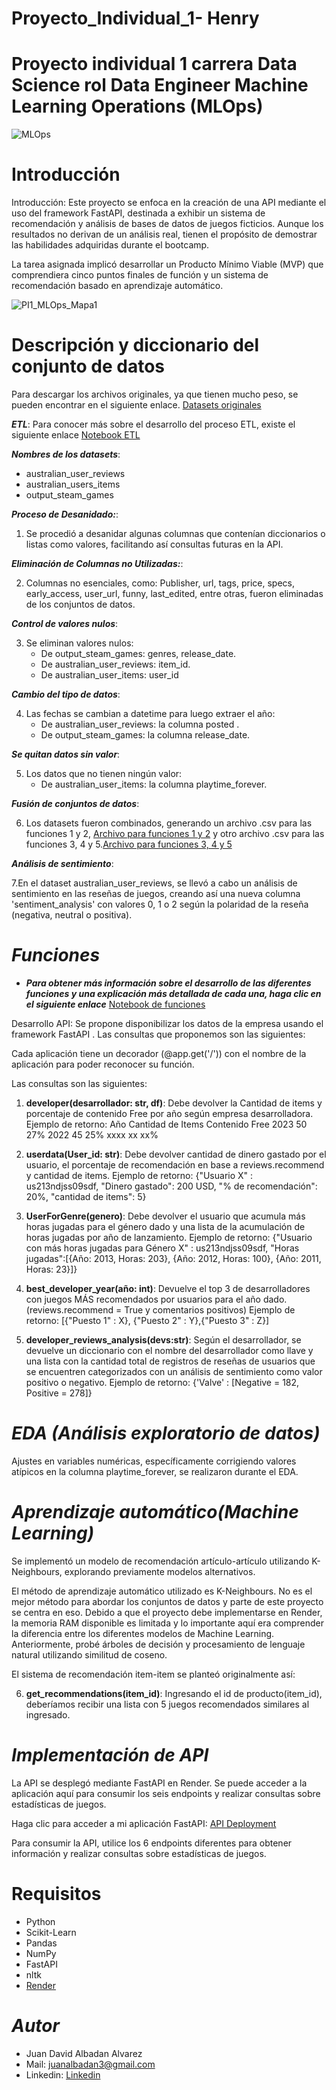 # Proyecto_Individual_1- Henry
# Proyecto individual 1 carrera Data Science rol Data Engineer  Machine Learning Operations (MLOps)



![MLOps](https://miro.medium.com/v2/resize:fit:1200/1*G4QIhWno7rWFu391uoxLFg.jpeg)

# Introducción

Introducción:
Este proyecto se enfoca en la creación de una API mediante el uso del framework FastAPI, destinada a exhibir un sistema de recomendación y análisis de bases de datos de juegos ficticios. Aunque los resultados no derivan de un análisis real, tienen el propósito de demostrar las habilidades adquiridas durante el bootcamp.

La tarea asignada implicó desarrollar un Producto Mínimo Viable (MVP) que comprendiera cinco puntos finales de función y un sistema de recomendación basado en aprendizaje automático.

![PI1_MLOps_Mapa1](https://raw.githubusercontent.com/pjr95/PI_ML_OPS/main/src/DiagramaConceptualDelFlujoDeProcesos.png)


# Descripción y diccionario del conjunto de datos
Para descargar los archivos originales, ya que tienen mucho peso, se pueden encontrar en el siguiente enlace. [Datasets originales](https://drive.google.com/drive/folders/1HqBG2-sUkz_R3h1dZU5F2uAzpRn7BSpj)



_**ETL**_:
Para conocer más sobre el desarrollo del proceso ETL, existe el siguiente enlace
[Notebook ETL](https://github.com/NPontisLedda/PI01_MLOPs_Henry/blob/main/PI_MLOPs_ETL_EDA.ipynb)

_**Nombres de los datasets**_:
- australian_user_reviews
- australian_users_items
- output_steam_games

_**Proceso de Desanidado:**_:
1. Se procedió a desanidar algunas columnas que contenían diccionarios o listas como valores, facilitando así consultas futuras en la API.

_**Eliminación de Columnas no Utilizadas:**_:

2. Columnas no esenciales, como:
 Publisher, url, tags, price, specs, early_access, user_url, funny, last_edited, entre otras, fueron eliminadas de los conjuntos de datos.

_**Control de valores nulos**_:

3. Se eliminan valores nulos:
   - De output_steam_games: genres, release_date.
   - De australian_user_reviews: item_id.
   - De australian_user_items: user_id

_**Cambio del tipo de datos**_:

4. Las fechas se cambian a datetime para luego extraer el año:
   - De australian_user_reviews: la columna posted .
   - De output_steam_games: la columna release_date.

_**Se quitan datos sin valor**_:

5. Los datos que no tienen ningún valor:
   - De australian_user_items: la columna playtime_forever.

_**Fusión de conjuntos de datos**_:

6. Los datasets fueron combinados, generando un archivo .csv para las funciones 1 y 2, [Archivo para funciones 1 y 2](https://github.com/juanbadan3/Proyecto_Individual_1/blob/main/df_f1_2.csv) y otro archivo .csv para las funciones 3, 4 y 5.[Archivo para funciones 3, 4 y 5](https://github.com/juanbadan3/Proyecto_Individual_1/blob/main/df_f3_4_5.csv)


_**Análisis de sentimiento**_:

7.En el dataset australian_user_reviews, se llevó a cabo un análisis de sentimiento en las reseñas de juegos, creando así una nueva columna 'sentiment_analysis' con valores 0, 1 o 2 según la polaridad de la reseña (negativa, neutral o positiva). 

# _Funciones_
- _**Para obtener más información sobre el desarrollo de las diferentes funciones y una explicación más detallada de cada una, haga clic en el siguiente enlace**_
[Notebook de funciones](https://github.com/NPontisLedda/PI01_MLOPs_Henry/blob/main/FastAPI/fastapi-env/main.py)

Desarrollo API: Se propone disponibilizar los datos de la empresa usando el framework FastAPI . Las consultas que proponemos son las siguientes:

Cada aplicación tiene un decorador (@app.get('/')) con el nombre de la aplicación para poder reconocer su función.

Las consultas son las siguientes:

1. **developer(desarrollador: str, df)**:
Debe devolver la Cantidad de items y porcentaje de contenido Free por año según empresa desarrolladora. Ejemplo de retorno:
Año	Cantidad de Items	Contenido Free
2023	50	27%
2022	45	25%
xxxx	xx	xx%

2. **userdata(User_id: str)**:
Debe devolver cantidad de dinero gastado por el usuario, el porcentaje de recomendación en base a reviews.recommend y cantidad de items.
Ejemplo de retorno: {"Usuario X" : us213ndjss09sdf, "Dinero gastado": 200 USD, "% de recomendación": 20%, "cantidad de items": 5}

3. **UserForGenre(genero)**:
Debe devolver el usuario que acumula más horas jugadas para el género dado y una lista de la acumulación de horas jugadas por año de lanzamiento.
Ejemplo de retorno: {"Usuario con más horas jugadas para Género X" : us213ndjss09sdf, "Horas jugadas":[{Año: 2013, Horas: 203}, {Año: 2012, Horas: 100}, {Año: 2011, Horas: 23}]}
4. **best_developer_year(año: int)**:
Devuelve el top 3 de desarrolladores con juegos MÁS recomendados por usuarios para el año dado. (reviews.recommend = True y comentarios positivos)
Ejemplo de retorno: [{"Puesto 1" : X}, {"Puesto 2" : Y},{"Puesto 3" : Z}]
5. **developer_reviews_analysis(devs:str)**:
Según el desarrollador, se devuelve un diccionario con el nombre del desarrollador como llave y una lista con la cantidad total de registros de reseñas de usuarios que se encuentren categorizados con un análisis de sentimiento como valor positivo o negativo.
Ejemplo de retorno: {'Valve' : [Negative = 182, Positive = 278]}

# _**EDA (Análisis exploratorio de datos)**_
Ajustes en variables numéricas, específicamente corrigiendo valores atípicos en la columna playtime_forever, se realizaron durante el EDA.


# _**Aprendizaje automático(Machine Learning)**_

Se implementó un modelo de recomendación artículo-artículo utilizando K-Neighbours, explorando previamente modelos alternativos.

El método de aprendizaje automático utilizado es K-Neighbours. No es el mejor método para abordar los conjuntos de datos y parte de este proyecto se centra en eso. Debido a que el proyecto debe implementarse en Render, la memoria RAM disponible es limitada y lo importante aquí era comprender la diferencia entre los diferentes modelos de Machine Learning. Anteriormente, probé árboles de decisión y procesamiento de lenguaje natural utilizando similitud de coseno.

El sistema de recomendación item-item se planteó originalmente así:

6. **get_recommendations(item_id)**: 
Ingresando el id de producto(item_id), deberíamos recibir una lista con 5 juegos recomendados similares al ingresado.



# _**Implementación de API**_
La API se desplegó mediante FastAPI en Render. Se puede acceder a la aplicación aquí para consumir los seis endpoints y realizar consultas sobre estadísticas de juegos.


Haga clic para acceder a mi aplicación FastAPI: [API Deployment](https://proyecto-individual-1-qwl5.onrender.com/docs)

Para consumir la API, utilice los 6 endpoints diferentes para obtener información y realizar consultas sobre estadísticas de juegos.



# Requisitos
- Python
- Scikit-Learn
- Pandas
- NumPy
- FastAPI
- nltk
- [Render](https://render.com/)

# _Autor_
- Juan David Albadan Alvarez
- Mail: juanalbadan3@gmail.com
- Linkedin: [Linkedin](https://www.linkedin.com/in/juan-david-albadan-689855216/)
